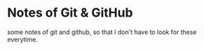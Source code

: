 # Notes of Git & GitHub

some notes of git and github, so that I don't have to look for these everytime.
